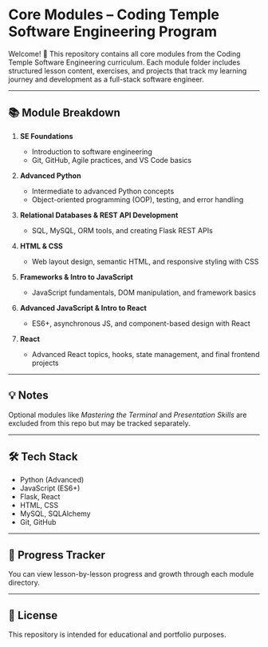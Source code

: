 # Core Modules – Coding Temple Software Engineering Program

Welcome! 👋 This repository contains all core modules from the Coding Temple Software Engineering curriculum. Each module folder includes structured lesson content, exercises, and projects that track my learning journey and development as a full-stack software engineer.

---

## 📚 Module Breakdown

1. **SE Foundations**
   - Introduction to software engineering
   - Git, GitHub, Agile practices, and VS Code basics

2. **Advanced Python**
   - Intermediate to advanced Python concepts
   - Object-oriented programming (OOP), testing, and error handling

3. **Relational Databases & REST API Development**
   - SQL, MySQL, ORM tools, and creating Flask REST APIs

4. **HTML & CSS**
   - Web layout design, semantic HTML, and responsive styling with CSS

5. **Frameworks & Intro to JavaScript**
   - JavaScript fundamentals, DOM manipulation, and framework basics

6. **Advanced JavaScript & Intro to React**
   - ES6+, asynchronous JS, and component-based design with React

7. **React**
   - Advanced React topics, hooks, state management, and final frontend projects

---

## 💡 Notes

Optional modules like *Mastering the Terminal* and *Presentation Skills* are excluded from this repo but may be tracked separately.

---

## 🛠️ Tech Stack
- Python (Advanced)
- JavaScript (ES6+)
- Flask, React
- HTML, CSS
- MySQL, SQLAlchemy
- Git, GitHub

---

## 🚀 Progress Tracker
You can view lesson-by-lesson progress and growth through each module directory.

---

## 📌 License
This repository is intended for educational and portfolio purposes.

